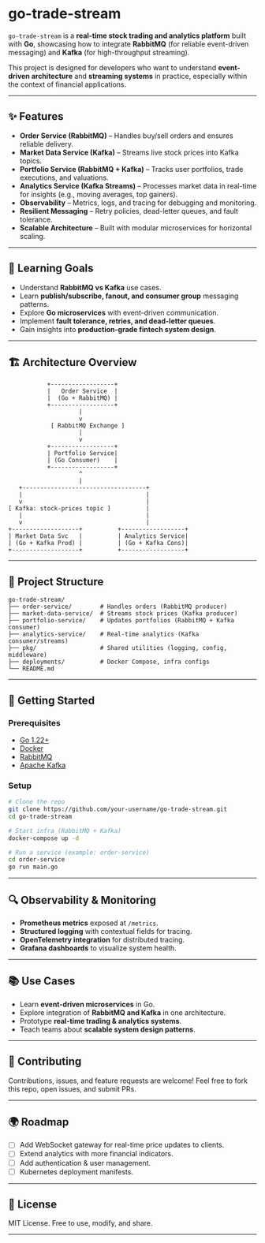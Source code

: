 # go-trade-stream

`go-trade-stream` is a **real-time stock trading and analytics platform** built with **Go**, showcasing how to integrate **RabbitMQ** (for reliable event-driven messaging) and **Kafka** (for high-throughput streaming).

This project is designed for developers who want to understand **event-driven architecture** and **streaming systems** in practice, especially within the context of financial applications.

---

## ✨ Features

* **Order Service (RabbitMQ)** – Handles buy/sell orders and ensures reliable delivery.
* **Market Data Service (Kafka)** – Streams live stock prices into Kafka topics.
* **Portfolio Service (RabbitMQ + Kafka)** – Tracks user portfolios, trade executions, and valuations.
* **Analytics Service (Kafka Streams)** – Processes market data in real-time for insights (e.g., moving averages, top gainers).
* **Observability** – Metrics, logs, and tracing for debugging and monitoring.
* **Resilient Messaging** – Retry policies, dead-letter queues, and fault tolerance.
* **Scalable Architecture** – Built with modular microservices for horizontal scaling.

---

## 🎯 Learning Goals

* Understand **RabbitMQ vs Kafka** use cases.
* Learn **publish/subscribe, fanout, and consumer group** messaging patterns.
* Explore **Go microservices** with event-driven communication.
* Implement **fault tolerance, retries, and dead-letter queues**.
* Gain insights into **production-grade fintech system design**.

---

## 🏗️ Architecture Overview

```plaintext
           +------------------+
           |   Order Service  |
           |  (Go + RabbitMQ) |
           +------------------+
                    |
                    v
            [ RabbitMQ Exchange ]
                    |
                    v
           +------------------+
           | Portfolio Service|
           | (Go Consumer)    |
           +------------------+
                    ^
                    |
   +-----------------------------------+
   |                                   |
   v                                   |
[ Kafka: stock-prices topic ]          |
   |                                   |
   v                                   |
+-------------------+          +------------------+
| Market Data Svc   |          | Analytics Service|
| (Go + Kafka Prod) |          | (Go + Kafka Cons)|
+-------------------+          +------------------+
```

---

## 📂 Project Structure

```
go-trade-stream/
├── order-service/        # Handles orders (RabbitMQ producer)
├── market-data-service/  # Streams stock prices (Kafka producer)
├── portfolio-service/    # Updates portfolios (RabbitMQ + Kafka consumer)
├── analytics-service/    # Real-time analytics (Kafka consumer/streams)
├── pkg/                  # Shared utilities (logging, config, middleware)
├── deployments/          # Docker Compose, infra configs
└── README.md
```

---

## 🚀 Getting Started

### Prerequisites

* [Go 1.22+](https://go.dev/)
* [Docker](https://www.docker.com/)
* [RabbitMQ](https://www.rabbitmq.com/)
* [Apache Kafka](https://kafka.apache.org/)

### Setup

```bash
# Clone the repo
git clone https://github.com/your-username/go-trade-stream.git
cd go-trade-stream

# Start infra (RabbitMQ + Kafka)
docker-compose up -d

# Run a service (example: order-service)
cd order-service
go run main.go
```

---

## 🔍 Observability & Monitoring

* **Prometheus metrics** exposed at `/metrics`.
* **Structured logging** with contextual fields for tracing.
* **OpenTelemetry integration** for distributed tracing.
* **Grafana dashboards** to visualize system health.

---

## 📚 Use Cases

* Learn **event-driven microservices** in Go.
* Explore integration of **RabbitMQ and Kafka** in one architecture.
* Prototype **real-time trading & analytics systems**.
* Teach teams about **scalable system design patterns**.

---

## 🤝 Contributing

Contributions, issues, and feature requests are welcome!
Feel free to fork this repo, open issues, and submit PRs.

---

## 🌍 Roadmap

* [ ] Add WebSocket gateway for real-time price updates to clients.
* [ ] Extend analytics with more financial indicators.
* [ ] Add authentication & user management.
* [ ] Kubernetes deployment manifests.

---

## 📜 License

MIT License. Free to use, modify, and share.

---
